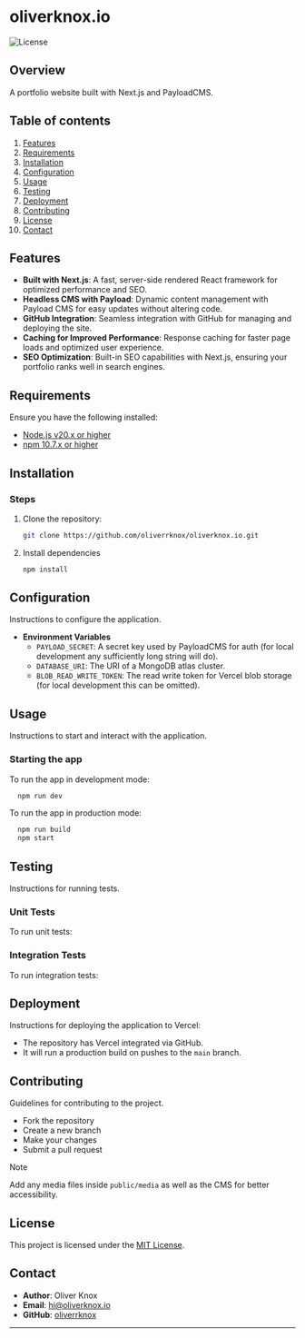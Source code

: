 # oliverknox.io

![License](https://img.shields.io/github/license/oliverrknox/oliverknox.io)

## Overview

A portfolio website built with Next.js and PayloadCMS.

## Table of contents

1. [Features](#features)
3. [Requirements](#requirements)
4. [Installation](#installation)
5. [Configuration](#configuration)
6. [Usage](#usage)
7. [Testing](#testing)
8. [Deployment](#deployment)
9. [Contributing](#contributing)
10. [License](#license)
11. [Contact](#contact)

## Features

- **Built with Next.js**: A fast, server-side rendered React framework for optimized performance and SEO.
- **Headless CMS with Payload**: Dynamic content management with Payload CMS for easy updates without altering code.
- **GitHub Integration**: Seamless integration with GitHub for managing and deploying the site.
- **Caching for Improved Performance**: Response caching for faster page loads and optimized user experience.
- **SEO Optimization**: Built-in SEO capabilities with Next.js, ensuring your portfolio ranks well in search engines.

## Requirements

Ensure you have the following installed:

- [Node.js v20.x or higher](https://nodejs.org)
- [npm 10.7.x or higher](https://npmjs.com)

## Installation

### Steps

1. Clone the repository:
    ```bash
    git clone https://github.com/oliverrknox/oliverknox.io.git
    ```
2. Install dependencies
    ```bash
    npm install
    ```

## Configuration

Instructions to configure the application.

- **Environment Variables**
    - `PAYLOAD_SECRET`: A secret key used by PayloadCMS for auth (for local development any sufficiently long string will do).
    - `DATABASE_URI`: The URI of a MongoDB atlas cluster.
    - `BLOB_READ_WRITE_TOKEN`: The read write token for Vercel blob storage (for local development this can be omitted).

## Usage

Instructions to start and interact with the application.

### Starting the app

To run the app in development mode:

```bash
  npm run dev
```

To run the app in production mode:

```bash
  npm run build
  npm start
```

## Testing

Instructions for running tests.

### Unit Tests

To run unit tests:

### Integration Tests

To run integration tests:

## Deployment

Instructions for deploying the application to Vercel:

- The repository has Vercel integrated via GitHub.
- It will run a production build on pushes to the `main` branch.

## Contributing

Guidelines for contributing to the project.

- Fork the repository
- Create a new branch
- Make your changes
- Submit a pull request

> [!NOTE]
> Add any media files inside `public/media` as well as the CMS for better accessibility.

## License

This project is licensed under the [MIT License](LICENSE).

## Contact

- **Author**: Oliver Knox
- **Email**: hi@oliverknox.io
- **GitHub**: [oliverrknox](https://github.com/oliverrknox)

---

